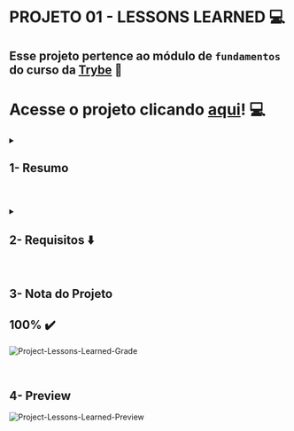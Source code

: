 # PROJETO 01 - LESSONS LEARNED :computer:

## Esse projeto pertence ao módulo de `fundamentos` do curso da [Trybe](https://www.betrybe.com/) :green_heart:
#

# Acesse o projeto clicando [aqui]([https://fredericotp.github.io/trybe-project-01-lessons-learned/](https://jonnoliveira.github.io/trybe-project-01-lessons-learned/))! :computer:
 
<details>
 
<summary>
  
## 1- Resumo
  
</summary>

  
  Utilizei as principais tags HTML para montar a estrutura da página apresentada e estilizei alterando o posicionamento, tamanho, fontes e cores     dos componentes através da aplicação de CSS. Todo esse processo foi muito importante para entender na prática como funciona a estrutura (HTML)     de uma página e como o estilo (CSS) é aplicado nela. Além disso, pude entender a melhor forma de fazer um Layout e aplicar o conceito de Box       Model. Veja mais abaixo!
  
</details>

#

<details>
 
<summary>
 
## 2- Requisitos :arrow_down:

</summary>

### 1. Adicione uma cor de fundo específica para a página

### 2. Adicione uma barra superior com um título

### 3. Adicione uma foto sua à página

### 4. Adicione uma lista de lições aprendidas à página

### 5. Crie uma lista de lições que ainda deseja aprender para a página

### 6. Adicione um rodapé para a página

### 7. Insira pelo menos um link externo na página

### 8. Crie um artigo sobre o seu aprendizado

 ### 9. Crie uma tag html `aside` que contenha uma breve descrição sobre você

### 10. Aplique elementos HTML de acordo com o sentido e propósito de cada um deles

### 11. Teste a semântica da sua página usando o site [CodeSniffer](https://squizlabs.github.io/HTML_CodeSniffer/)

---
 
## Requisitos Bônus

### 12. Adicione uma tabela à página

### 13. Utilize o Box model

### 14. Altere atributos relacionados às fontes

### 15. Posicione a tag `article` e a tag `aside` uma ao lado do outra

</details>

<br />
 
## 3- Nota do Projeto

## 100% :heavy_check_mark:

![Project-Lessons-Learned-Grade](https://github.com/FredericoTP/trybe-project-01-lessons-learned/blob/main/images/project-grade.png)

<br />

## 4- Preview
  
![Project-Lessons-Learned-Preview](https://github.com/FredericoTP/trybe-project-01-lessons-learned/blob/main/images/preview.png?raw=true)
  
</summary>
